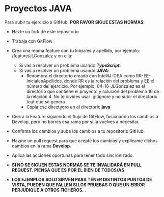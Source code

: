 # Proyectos JAVA

Para subir tu ejercicio a GitHub, **POR FAVOR SIGUE ESTAS NORMAS**:

- Hazte un fork de este repositorio
- Trabaja con GitFlow
- Crea una reama feature con tu Iniciales y apellido, por ejemplo: /feature/JLGonzalez y en ella:
  - Si vas a resolver un problema usando ***TypeScript***:
  - Si vas a resolver un problema usando ***JAVA***:
    - Renombra  el directorio creado con IntellIJ IDEA como RR-EE-InicialesApellidos, donde RR es la relación del problema y EE el número del ejercicio. Por ejemplo, 04-16-JLGonzalez es el directorio que contiene el proyecto y solución del problema 16 de la relación 4. No te olvides usar .gitignore y no subir el directorio /out que se genera
    - Copia ese directyoro en el directorio **java**

- Cierra la Feature siguiendo el flujo de GitFlow, fusionando los cambios a Develop, pero no borres esa rama por si la vuelves a necesitar.
- Confirma los cambios y sube los cambios a tu repositorio GitHub.
- Hazme un pull request para que acepte los cambios y explícame dichos cambios en la rama **Develop**.
- Aplica las acciones oportunas para tener todo sincronizado.
- **SI NO SE SIGUEN ESTAS NORMAS SE TE INVALIDARÁ EN PULL REQUEST. PIENSA QUE ES POR EL BIEN DE TODOS/AS.**
- **LOS EJEMPLOS SOLO SIRVEN PARA TENER DISTINTOS PUNTOS DE VISTA, PUEDEN QUE FALLEN SI LOS PRUEBAS O QUE UN ERROR PERJUDIQUE A OTROS FICHEROS.** .